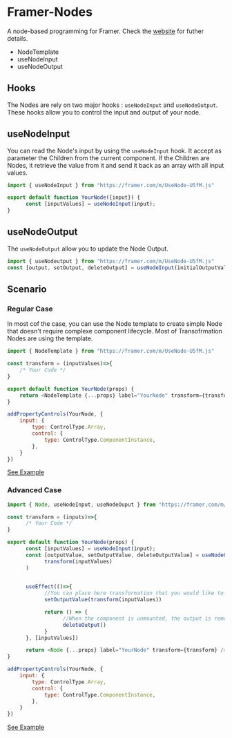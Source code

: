 # Framer-Nodes
A node-based programming for Framer. Check the [website](https://nodes.framer.website/) for futher details. 


- NodeTemplate
- useNodeInput
- useNodeOutput


## Hooks
The Nodes are rely on two major hooks : `useNodeInput` and `useNodeOutput`. These hooks allow you to control the input and output of your node.

## useNodeInput
You can read the Node's input by using the `useNodeInput` hook. It accept as parameter the Children from the current component. If the Children are Nodes, it retrieve the value from it and send it back as an array with all input values. 

```js
import { useNodeInput } from "https://framer.com/m/UseNode-U5fM.js"

export default function YourNode({input}) {
      const [inputValues] = useNodeInput(input);
}
```
## useNodeOutput
The `useNodeOutput` allow you to update the Node Output. 

```js
import { useNodeutput } from "https://framer.com/m/UseNode-U5fM.js"
const [output, setOutput, deleteOutput] = useNodeInput(initialOutputValue);
```

## Scenario


### Regular Case
In most cof the case, you can use the Node template to create simple Node that doesn't require complexe component lifecycle. Most of Transofrmation Nodes are using the template.

```js
import { NodeTemplate } from "https://framer.com/m/UseNode-U5fM.js"

const transform = (inputValues)=>{
    /* Your Code */
}

export default function YourNode(props) {
    return <NodeTemplate {...props} label="YourNode" transform={transform} />
}

addPropertyControls(YourNode, {
    input: {
        type: ControlType.Array,
        control: {
            type: ControlType.ComponentInstance,
        },
    }
})

```
[See Example](/examples/Sum.tsx)

### Advanced Case

```js
import { Node, useNodeInput, useNodeOuput } from "https://framer.com/m/UseNode-U5fM.js"

const transform = (inputs)=>{
      /* Your Code */
}

export default function YourNode(props) {
      const [inputValues] = useNodeInput(input);
      const [outputValue, setOutputValue, deleteOutputValue] = useNodeOutput(
            transform(inputValues)
      )
   

      useEffect(()=>{
            //You can place here transformation that you would like to perform once the component is mounted. For example, a fetch API.
            setOutputValue(transform(inputValues))

            return () => {
                  //When the component is unmounted, the output is removed from the Array.
                  deleteOutput()
            }
      }, [inputValues])

      return <Node {...props} label="YourNode" transform={transform} />
}

addPropertyControls(YourNode, {
    input: {
        type: ControlType.Array,
        control: {
            type: ControlType.ComponentInstance,
        },
    }
})
```

[See Example](/examples/Dataset.tsx)
